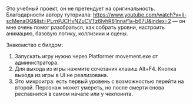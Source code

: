 Это учебный проект, он не претендует на оригинальность. Благодарности автору туториала: https://www.youtube.com/watch?v=Ii-scMenaOQ&list=PLrnPJCHvNZuCVTz6lvhR81nnaf1a-b67U&index=2 — он мне очень помог разобраться, как собрать уровни, настроить анимацию, базовую логику, коллизиии и сцены.

Знакомство с билдом: 
1. Запускать игру нужно через Platformer movement.exe от администратора.
2. Для выхода из игры нажмите сочетания клавиш Alt+F4. Кнопка выхода из игры в UI не реализована.
3. Это микроигра: есть первый уровень с возможностью перейти на второй. Персонаж может умереть, но после смерти снова респавнится в самом начале или у чекпоинта. 
